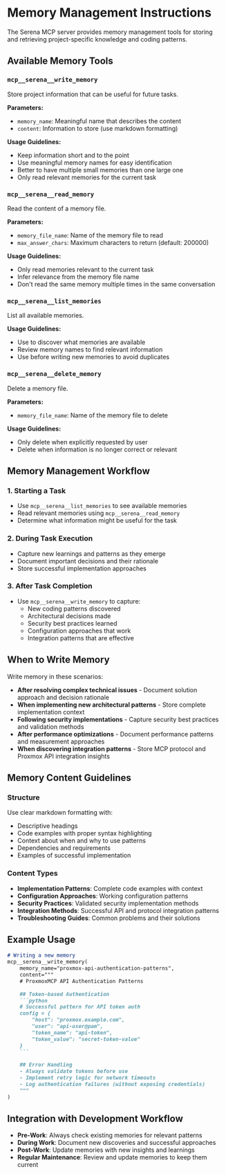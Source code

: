 # Memory Management Instructions

The Serena MCP server provides memory management tools for storing and retrieving
project-specific knowledge and coding patterns.

## Available Memory Tools

### `mcp__serena__write_memory`

Store project information that can be useful for future tasks.

**Parameters:**

- `memory_name`: Meaningful name that describes the content
- `content`: Information to store (use markdown formatting)

**Usage Guidelines:**

- Keep information short and to the point
- Use meaningful memory names for easy identification
- Better to have multiple small memories than one large one
- Only read relevant memories for the current task

### `mcp__serena__read_memory`

Read the content of a memory file.

**Parameters:**

- `memory_file_name`: Name of the memory file to read
- `max_answer_chars`: Maximum characters to return (default: 200000)

**Usage Guidelines:**

- Only read memories relevant to the current task
- Infer relevance from the memory file name
- Don't read the same memory multiple times in the same conversation

### `mcp__serena__list_memories`

List all available memories.

**Usage Guidelines:**

- Use to discover what memories are available
- Review memory names to find relevant information
- Use before writing new memories to avoid duplicates

### `mcp__serena__delete_memory`

Delete a memory file.

**Parameters:**

- `memory_file_name`: Name of the memory file to delete

**Usage Guidelines:**

- Only delete when explicitly requested by user
- Delete when information is no longer correct or relevant

## Memory Management Workflow

### 1. Starting a Task

- Use `mcp__serena__list_memories` to see available memories
- Read relevant memories using `mcp__serena__read_memory`
- Determine what information might be useful for the task

### 2. During Task Execution

- Capture new learnings and patterns as they emerge
- Document important decisions and their rationale
- Store successful implementation approaches

### 3. After Task Completion

- Use `mcp__serena__write_memory` to capture:
  - New coding patterns discovered
  - Architectural decisions made
  - Security best practices learned
  - Configuration approaches that work
  - Integration patterns that are effective

## When to Write Memory

Write memory in these scenarios:

- **After resolving complex technical issues** - Document solution approach and decision rationale
- **When implementing new architectural patterns** - Store complete implementation context
- **Following security implementations** - Capture security best practices and validation methods
- **After performance optimizations** - Document performance patterns and measurement approaches
- **When discovering integration patterns** - Store MCP protocol and Proxmox API integration insights

## Memory Content Guidelines

### Structure

Use clear markdown formatting with:

- Descriptive headings
- Code examples with proper syntax highlighting
- Context about when and why to use patterns
- Dependencies and requirements
- Examples of successful implementation

### Content Types

- **Implementation Patterns**: Complete code examples with context
- **Configuration Approaches**: Working configuration patterns
- **Security Practices**: Validated security implementation methods
- **Integration Methods**: Successful API and protocol integration patterns
- **Troubleshooting Guides**: Common problems and their solutions

## Example Usage

```markdown
# Writing a new memory
mcp__serena__write_memory(
    memory_name="proxmox-api-authentication-patterns",
    content="""
    # ProxmoxMCP API Authentication Patterns
    
    ## Token-based Authentication
    ```python
    # Successful pattern for API token auth
    config = {
        "host": "proxmox.example.com",
        "user": "api-user@pam",
        "token_name": "api-token",
        "token_value": "secret-token-value"
    }
    ```
    
    ## Error Handling
    - Always validate tokens before use
    - Implement retry logic for network timeouts
    - Log authentication failures (without exposing credentials)
    """
)
```

## Integration with Development Workflow

- **Pre-Work**: Always check existing memories for relevant patterns
- **During Work**: Document new discoveries and successful approaches
- **Post-Work**: Update memories with new insights and learnings
- **Regular Maintenance**: Review and update memories to keep them current
